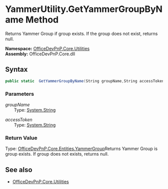 # YammerUtility.GetYammerGroupByName Method  
Returns Yammer Group if group exists. If the group does not exist, returns null.  

**Namespace:** [OfficeDevPnP.Core.Utilities](OfficeDevPnP.Core.Utilities.md)  
**Assembly:** OfficeDevPnP.Core.dll  
## Syntax
```C#
public static  GetYammerGroupByName(String groupName,String accessToken)
```
### Parameters
*groupName*  
&emsp;&emsp;Type: [System.String](System.String.md) 
&emsp;&emsp;  
  
*accessToken*  
&emsp;&emsp;Type: [System.String](System.String.md) 
&emsp;&emsp;  
  
### Return Value
Type: [OfficeDevPnP.Core.Entities.YammerGroup](OfficeDevPnP.Core.Entities.YammerGroup.md 
)Returns Yammer Group is group exists. If group does not exists, returns null.

## See also
- [OfficeDevPnP.Core.Utilities](OfficeDevPnP.Core.Utilities.md)
